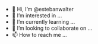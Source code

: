 - 👋 Hi, I’m @estebanwalter
- 👀 I’m interested in ...
- 🌱 I’m currently learning ...
- 💞️ I’m looking to collaborate on ...
- 📫 How to reach me ...

<!---
estebanwalter/estebanwalter is a ✨ special ✨ repository because its `README.md` (this file) appears on your GitHub profile.
You can click the Preview link to take a look at your changes.
--->
